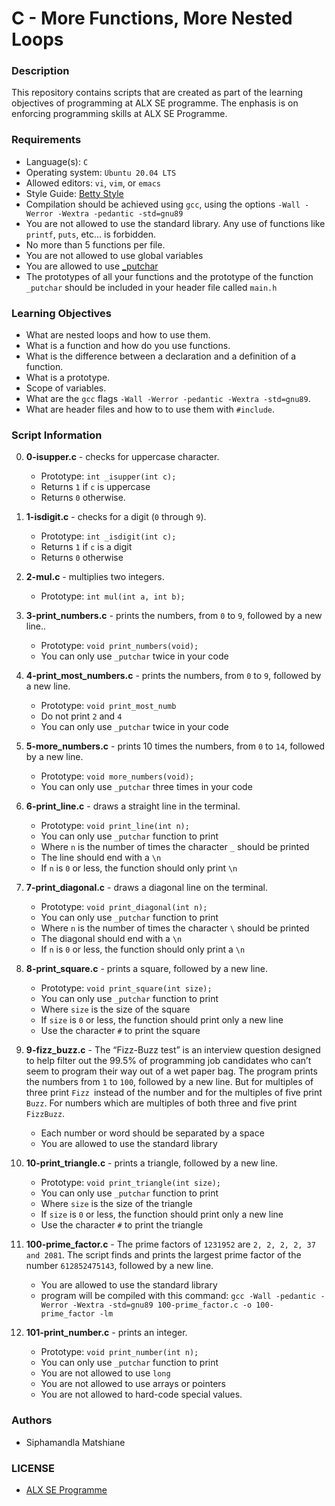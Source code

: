 # C - More Functions, More Nested Loops

### Description
This repository contains scripts that are created as part of the learning objectives of programming at ALX SE programme. The enphasis is on enforcing programming skills at ALX SE Programme.

### Requirements
* Language(s): `C`
* Operating system: `Ubuntu 20.04 LTS`
* Allowed editors: `vi`, `vim`, or `emacs`
* Style Guide: <a href="https://intranet.alxswe.com/rltoken/wQ4sMfsWfxvyfN67Sc11zA">Betty Style</a>
* Compilation should be achieved using `gcc`, using the options `-Wall -Werror -Wextra -pedantic -std=gnu89`
* You are not allowed to use the standard library. Any use of functions like `printf`, `puts`, etc… is forbidden.
* No more than 5 functions per file.
* You are not allowed to use global variables
* You are allowed to use <a href="https://github.com/holbertonschool/_putchar.c/blob/master/_putchar.c">_putchar</a>
* The prototypes of all your functions and the prototype of the function `_putchar` should be included in your header file called `main.h`

### Learning Objectives
* What are nested loops and how to use them.
* What is a function and how do you use functions.
* What is the difference between a declaration and a definition of a function.
* What is a prototype.
* Scope of variables.
* What are the `gcc` flags `-Wall -Werror -pedantic -Wextra -std=gnu89`.
* What are header files and how to to use them with `#include`.

### Script Information
0. **0-isupper.c** - checks for uppercase character.
    * Prototype: `int _isupper(int c);`
    * Returns `1` if `c` is uppercase
    * Returns `0` otherwise.<br>

1. **1-isdigit.c** - checks for a digit (`0` through `9`).
    * Prototype: `int _isdigit(int c);`
    * Returns `1` if `c` is a digit
    * Returns `0` otherwise<br>

2. **2-mul.c** - multiplies two integers.
    * Prototype: `int mul(int a, int b);`<br>

3. **3-print_numbers.c** - prints the numbers, from `0` to `9`, followed by a new line..
    * Prototype: `void print_numbers(void);`
    * You can only use `_putchar` twice in your code<br>

4. **4-print_most_numbers.c** - prints the numbers, from `0` to `9`, followed by a new line.
    * Prototype: `void print_most_numb`
    * Do not print `2` and `4`
    * You can only use `_putchar` twice in your code<br>

5. **5-more_numbers.c** - prints 10 times the numbers, from `0` to `14`, followed by a new line.
    * Prototype: `void more_numbers(void);`
    * You can only use `_putchar` three times in your code<br>

6. **6-print_line.c** - draws a straight line in the terminal.
    * Prototype: `void print_line(int n);`
    * You can only use `_putchar` function to print
    * Where `n` is the number of times the character `_` should be printed
    * The line should end with a `\n`
    * If `n` is `0` or less, the function should only print `\n`<br>

7. **7-print_diagonal.c** - draws a diagonal line on the terminal.
    * Prototype: `void print_diagonal(int n);`
    * You can only use `_putchar` function to print
    * Where `n` is the number of times the character `\` should be printed
    * The diagonal should end with a `\n`
    * If `n` is `0` or less, the function should only print a `\n`<br>

8. **8-print_square.c** -  prints a square, followed by a new line.
    * Prototype: `void print_square(int size);`
    * You can only use `_putchar` function to print
    * Where `size` is the size of the square
    * If `size` is `0` or less, the function should print only a new line
    * Use the character `#` to print the square<br>

9. **9-fizz_buzz.c** - The “Fizz-Buzz test” is an interview question designed to help filter out the 99.5% of programming job candidates who can’t seem to program their way out of a wet paper bag. The program prints the numbers from `1` to `100`, followed by a new line. But for multiples of three print `Fizz `instead of the number and for the multiples of five print `Buzz`. For numbers which are multiples of both three and five print `FizzBuzz`.
    * Each number or word should be separated by a space
    * You are allowed to use the standard library<br>

10. **10-print_triangle.c** - prints a triangle, followed by a new line.
    * Prototype: `void print_triangle(int size);`
    * You can only use `_putchar` function to print
    * Where `size` is the size of the triangle
    * If `size` is `0` or less, the function should print only a new line
    * Use the character `#` to print the triangle<br>

11. **100-prime_factor.c** - The prime factors of `1231952` are `2, 2, 2, 2, 37 and 2081`. The script finds and prints the largest prime factor of the number `612852475143`, followed by a new line.
    * You are allowed to use the standard library
    * program will be compiled with this command: `gcc -Wall -pedantic -Werror -Wextra -std=gnu89 100-prime_factor.c -o 100-prime_factor -lm`<br>

12. **101-print_number.c** - prints an integer.
    * Prototype: `void print_number(int n);`
    * You can only use `_putchar` function to print
    * You are not allowed to use `long`
    * You are not allowed to use arrays or pointers
    * You are not allowed to hard-code special values.<br>

### Authors
* Siphamandla Matshiane

### LICENSE
* <a href="https://www.holbertonschool.com/">ALX SE Programme</a>


